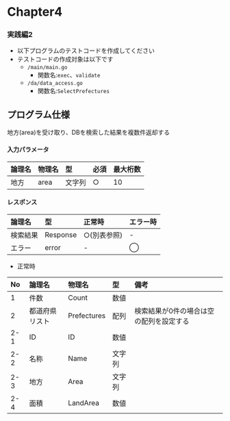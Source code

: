 # Chapter4
### 実践編2

- 以下プログラムのテストコードを作成してください
- テストコードの作成対象は以下です
  - `/main/main.go`
    - 関数名:`exec`、`validate`
  - `/da/data_access.go`
    - 関数名:`SelectPrefectures`

## プログラム仕様
地方(area)を受け取り、DBを検索した結果を複数件返却する

#### 入力パラメータ

| 論理名 | 物理名 | 型 | 必須 | 最大桁数 |
|:--|:--|:--|:--|:--|
| 地方 | area | 文字列 | ○ | 10 |

#### レスポンス

| 論理名 | 型 | 正常時 | エラー時 |
|:--|:--|:--|:--|
| 検索結果 | Response | ○(別表参照) | - |
| エラー | error | - | ◯ |

- 正常時

| No | 論理名 | 物理名 | 型 | 備考 |
|:--|:--|:--|:--|:--|
| 1 | 件数 | Count | 数値 |  |
| 2 | 都道府県リスト | Prefectures | 配列 | 検索結果が0件の場合は空の配列を設定する |
| 2-1 | ID | ID | 数値 |  |
| 2-2 | 名称 | Name | 文字列 |  |
| 2-3 | 地方 | Area | 文字列 |  |
| 2-4 | 面積 | LandArea | 数値 |  |
